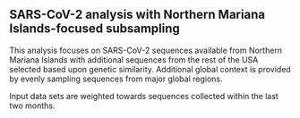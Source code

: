 ## SARS-CoV-2 analysis with Northern Mariana Islands-focused subsampling
This analysis focuses on SARS-CoV-2 sequences available from Northern Mariana Islands with additional sequences from 
the rest of the USA selected based upon genetic similarity. Additional global context is provided by evenly sampling sequences from 
major global regions.

Input data sets are weighted towards sequences collected within the last two months.
